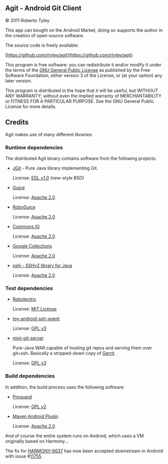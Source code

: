 
Agit - Android Git Client
-------------------------

© 2011 Roberto Tyley

This app can bought on the Android Market, doing so supports the author in the creation of open-source software.

The source code is freely available:

[https://github.com/rtyley/agit](https://github.com/rtyley/agit)

This program is free software: you can redistribute it and/or modify
it under the terms of the [GNU General Public License](http://www.gnu.org/licenses/gpl.html)
as published by the Free Software Foundation, either version 3 of the License, or
(at your option) any later version.

This program is distributed in the hope that it will be useful,
but WITHOUT ANY WARRANTY; without even the implied warranty of
MERCHANTABILITY or FITNESS FOR A PARTICULAR PURPOSE.  See the
GNU General Public License for more details.

Credits
-------

Agit makes use of many different libraries:

### Runtime dependencies

The distributed Agit binary contains software from the following projects:

  * [JGit](http://www.eclipse.org/jgit/) - Pure Java library implementing Git.

    License: [EDL v1.0](http://www.eclipse.org/org/documents/edl-v10.php) (new-style BSD)

  * [Guice](http://code.google.com/p/google-guice/)

    License: [Apache 2.0](http://www.apache.org/licenses/LICENSE-2.0)

  * [RoboGuice](http://code.google.com/p/roboguice/)

    License: [Apache 2.0](http://www.apache.org/licenses/LICENSE-2.0)

  * [Commons IO](http://commons.apache.org/io)

    License: [Apache 2.0](http://commons.apache.org/io/license.html)

  * [Google Collections](http://code.google.com/p/google-collections/)

    License: [Apache 2.0](http://www.apache.org/licenses/LICENSE-2.0)

  * [sshj - SSHv2 library for Java](https://github.com/shikhar/sshj)

    License: [Apache 2.0](http://www.apache.org/licenses/LICENSE-2.0)

### Test dependencies

  * [Robolectric](http://pivotal.github.com/robolectric/)

    License: [MIT License](http://www.opensource.org/licenses/mit-license.php)

  * [toy-android-ssh-agent](https://github.com/rtyley/toy-android-ssh-agent)

    License: [GPL v3](http://www.gnu.org/licenses/gpl-3.0.html)

  * [mini-git-server](https://github.com/rtyley/mini-git-server)

    Pure-Java WAR capable of hosting git repos and serving them over git+ssh.
    Basically a stripped-down copy of [Gerrit](http://code.google.com/p/gerrit/).

    License: [GPL v3](http://www.gnu.org/licenses/gpl-3.0.html)


### Build dependencies

In addition, the build process uses the following software:

  * [Proguard](http://proguard.sourceforge.net/)

    License: [GPL v2](http://proguard.sourceforge.net/license.html)

  * [Maven Android Plugin](http://code.google.com/p/maven-android-plugin/)

    License: [Apache 2.0](http://www.apache.org/licenses/LICENSE-2.0)


And of course the entire system runs on Android, which uses a VM originally
based on Harmony...

The fix for [HARMONY-6637](https://issues.apache.org/jira/browse/HARMONY-6637) has now been accepted downstream in Android with issue #[11755](http://code.google.com/p/android/issues/detail?id=11755).




